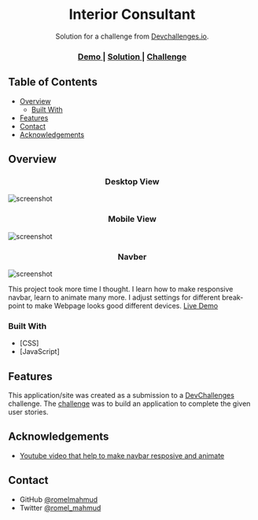 <!-- Please update value in the {}  -->

<h1 align="center">Interior Consultant</h1>

<div align="center">
   Solution for a challenge from  <a href="http://devchallenges.io" target="_blank">Devchallenges.io</a>.
</div>

<div align="center">
  <h3>
    <a href="https://mordern-interior-devchallenge-romel.netlify.app/">
      Demo
    </a>
    <span> | </span>
    <a href="https://github.com/romelmahmud/Interior-Consultant-DevChallenge">
      Solution
    </a>
    <span> | </span>
    <a href="https://devchallenges.io/challenges/Jymh2b2FyebRTUljkNcb">
      Challenge
    </a>
  </h3>
</div>

<!-- TABLE OF CONTENTS -->

## Table of Contents

- [Overview](#overview)
  - [Built With](#built-with)
- [Features](#features)
- [Contact](#contact)
- [Acknowledgements](#acknowledgements)

<!-- OVERVIEW -->

## Overview

<h3 align="center">Desktop View</h3>

![screenshot](https://i.postimg.cc/Twtn8hfp/desktop.png)

<h3 align="center">Mobile View</h3>

![screenshot](https://i.postimg.cc/GtNY2NBR/mobile.png)

<h3 align="center">Navber</h3>

![screenshot](https://i.postimg.cc/wM3L9HjF/navber.png)

This project took more time I thought.
I learn how to make responsive navbar, learn to animate many more.
I adjust settings for different break-point to make Webpage looks good different devices. [Live Demo](https://mordern-interior-devchallenge-romel.netlify.app/)

### Built With

<!-- This section should list any major frameworks that you built your project using. Here are a few examples.-->


- [CSS]
- [JavaScript]

## Features

<!-- List the features of your application or follow the template. Don't share the figma file here :) -->

This application/site was created as a submission to a [DevChallenges](https://devchallenges.io/challenges) challenge. The [challenge](https://devchallenges.io/challenges/Jymh2b2FyebRTUljkNcb) was to build an application to complete the given user stories.

## Acknowledgements

<!-- This section should list any articles or add-ons/plugins that helps you to complete the project. This is optional but it will help you in the future. For exmpale -->

- [Youtube video that help to make navbar resposive and animate](https://www.youtube.com/watch?v=gXkqy0b4M5g)

## Contact

- GitHub [@romelmahmud](https://github.com/romelmahmud)
- Twitter [@romel_mahmud](https://twitter.com/romel_mahmud)
